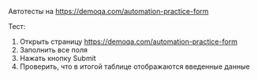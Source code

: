 Автотесты на https://demoqa.com/automation-practice-form

Тест:
  1. Открыть страницу https://demoqa.com/automation-practice-form
  2. Заполнить все поля
  3. Нажать кнопку Submit
  4. Проверить, что в итогой таблице отображаются введенные данные
